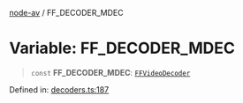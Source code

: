 [node-av](../globals.md) / FF\_DECODER\_MDEC

# Variable: FF\_DECODER\_MDEC

> `const` **FF\_DECODER\_MDEC**: [`FFVideoDecoder`](../type-aliases/FFVideoDecoder.md)

Defined in: [decoders.ts:187](https://github.com/seydx/av/blob/f8631fc881b394300b1479f511d55cf1c370a87f/src/constants/decoders.ts#L187)
